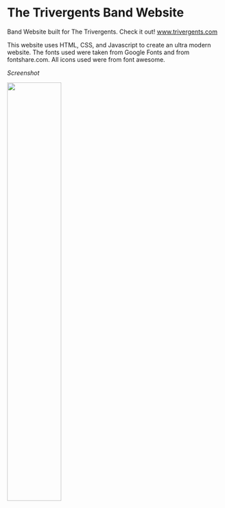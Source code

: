 # The Trivergents Band Website

Band Website built for The Trivergents. Check it out! www.trivergents.com

This website uses HTML, CSS, and Javascript to create an ultra modern website.
The fonts used were taken from Google Fonts and from fontshare.com. All icons used were from font awesome. 

*Screenshot*

<img src="https://github.com/thompson-dean/Band-Website/blob/main/screenshot/screencapture-trivergents-2023-03-05-17_53_01" width=50% height=50%> 

